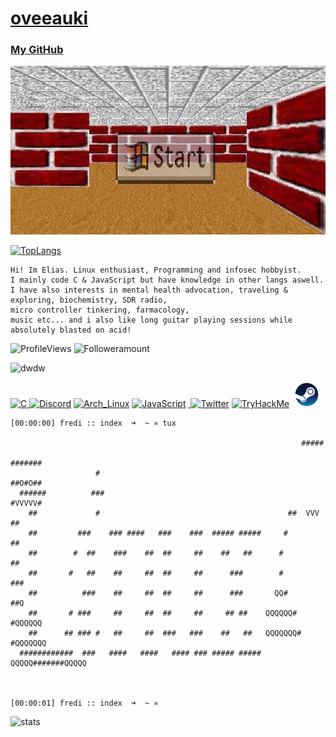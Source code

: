 # **[oveeauki](https://0xfredii.xyz/)**
### **[My GitHub](https://github.com/oveeauki)**

<link rel="shortcut icon" type="image/x-icon" href="favicon.ico"/>

<img src="ydxvpshadipc1.png" height="270" width="590"/>

[![TopLangs](https://github-readme-stats.vercel.app/api/top-langs/?username=oveeauki&hide=php,html,shell&layout=compact)](https://github.com/oveeauki)
```
Hi! Im Elias. Linux enthusiast, Programming and infosec hobbyist.
I mainly code C & JavaScript but have knowledge in other langs aswell.
I have also interests in mental health advocation, traveling & exploring, biochemistry, SDR radio,
micro controller tinkering, farmacology,
music etc... and i also like long guitar playing sessions while absolutely blasted on acid!
```

![ProfileViews](https://komarev.com/ghpvc/?username=oveeauki) ![Followeramount](https://img.shields.io/github/stars/oveeauki?label=Stars)

![dwdw](https://tryhackme-badges.s3.amazonaws.com/oveeauki.png)

<p align="left"> <a href="https://en.cppreference.com/w/c/language" target="/"> <img src="https://upload.wikimedia.org/wikipedia/commons/thumb/1/18/C_Programming_Language.svg/926px-C_Programming_Language.svg.png" alt="C" width="40" height="45"/>&nbsp;</a><a href="https://discordapp.com/users/300648311067508754/" target="/"><img src="https://files.cults3d.com/uploaders/13940850/illustration-file/af3a9ca5-76dd-4f06-b86d-bd7d73495f40/1bcc0f0aefe71b2c8ce66ffe8645d365.png" alt="Discord" width="40" height="40"/></a>&nbsp;<a href="https://archlinux.org" target="/"><img src="https://upload.wikimedia.org/wikipedia/commons/thumb/5/5d/Al-logo.svg/2048px-Al-logo.svg.png" alt="Arch_Linux" width="40" height="40"/></a>&nbsp;<a href="https://www.javascript.com/" target="/"><img src="https://upload.wikimedia.org/wikipedia/commons/thumb/9/99/Unofficial_JavaScript_logo_2.svg/512px-Unofficial_JavaScript_logo_2.svg.png?20141107110902" alt="JavaScript" width="40" height="40"/></a>&nbsp;<a href="filltwitter" target="/"> <img src="https://user-images.githubusercontent.com/62937543/232054191-4c77f617-7935-44ee-9309-1e5c1b522d58.png" alt="Twitter" width="40" height="40"/></a>&nbsp;<a href="https://tryhackme.com/p/oveeauki" target="/"><img src="https://jobs.mindtheproduct.com/wp-content/uploads/job-manager-uploads/company_logo/2023/02/favicon.png" alt="TryHackMe" width="40" height="40"/></a> &nbsp;<a href="https://steamcommunity.com/id/765476476/" target="/"><img src="steam.png" alt="Steam" width="40" height="40"/></a></p>
 
```
[00:00:00] fredi :: index  ➜  ~ » tux

                                                                 #####
                                                                #######
                   #                                            ##O#O##
  ######          ###                                           #VVVVV#
    ##             #                                          ##  VVV  ##
    ##         ###    ### ####   ###    ###  ##### #####     #          ##
    ##        #  ##    ###    ##  ##     ##    ##   ##      #            ##
    ##       #   ##    ##     ##  ##     ##      ###        #            ###
    ##          ###    ##     ##  ##     ##      ###       QQ#           ##Q
    ##       # ###     ##     ##  ##     ##     ## ##    QQQQQQ#       #QQQQQQ
    ##      ## ### #   ##     ##  ###   ###    ##   ##   QQQQQQQ#     #QQQQQQQ
  ############  ###   ####   ####   #### ### ##### #####   QQQQQ#######QQQQQ



[00:00:01] fredi :: index  ➜  ~ » 
```

![stats](https://github-readme-activity-graph.vercel.app/graph?username=oveeauki&theme=xcode&hide_border=true&area=false&radius=6&custom_title=Active)

